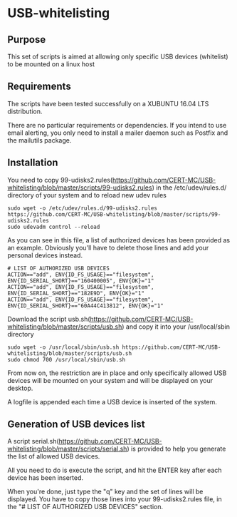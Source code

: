 
# USB-whitelisting

## Purpose

This set of scripts is aimed at allowing only specific USB devices (whitelist) to be mounted on a linux host

## Requirements

The scripts have been tested successfully on a XUBUNTU 16.04 LTS distribution.

There are no particular requirements or dependencies. If you intend to use email alerting, you only need to install a mailer daemon such as Postfix and the mailutils package.

## Installation

You need to copy 99-udisks2.rules(https://github.com/CERT-MC/USB-whitelisting/blob/master/scripts/99-udisks2.rules) in the /etc/udev/rules.d/ directory of your system and to reload new udev rules

    sudo wget -o /etc/udev/rules.d/99-udisks2.rules https://github.com/CERT-MC/USB-whitelisting/blob/master/scripts/99-udisks2.rules
    sudo udevadm control --reload

As you can see in this file, a list of authorized devices has been provided as an example. Obviously you'll have to delete those lines and add your personal devices instead.

    # LIST OF AUTHORIZED USB DEVICES
    ACTION=="add", ENV{ID_FS_USAGE}=="filesystem", ENV{ID_SERIAL_SHORT}=="160400005", ENV{OK}="1"
    ACTION=="add", ENV{ID_FS_USAGE}=="filesystem", ENV{ID_SERIAL_SHORT}=="182E9D", ENV{OK}="1"
    ACTION=="add", ENV{ID_FS_USAGE}=="filesystem", ENV{ID_SERIAL_SHORT}=="60A44C413812", ENV{OK}="1"

Download the script usb.sh(https://github.com/CERT-MC/USB-whitelisting/blob/master/scripts/usb.sh) and copy it into your /usr/local/sbin directory

    sudo wget -o /usr/local/sbin/usb.sh https://github.com/CERT-MC/USB-whitelisting/blob/master/scripts/usb.sh
    sudo chmod 700 /usr/local/sbin/usb.sh

From now on, the restriction are in place and only specifically allowed USB devices will be mounted on your system and will be displayed on your desktop.

A logfile is appended each time a USB device is inserted of the system.

## Generation of USB devices list

A script serial.sh(https://github.com/CERT-MC/USB-whitelisting/blob/master/scripts/serial.sh) is provided to help you generate the list of allowed USB devices.

All you need to do is execute the script, and hit the ENTER key after each device has been inserted.

When you're done, just type the "q" key and the set of lines will be displayed. You have to copy those lines into your 99-udisks2.rules file, in the "# LIST OF AUTHORIZED USB DEVICES" section.

